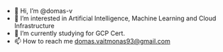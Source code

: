 - 👋 Hi, I’m @domas-v
- 👀 I’m interested in Artificial Intelligence, Machine Learning and Cloud Infrastructure
- 🌱 I’m currently studying for GCP Cert.
- 📫 How to reach me domas.vaitmonas93@gmail.com

<!---
domas-v/domas-v is a ✨ special ✨ repository because its `README.md` (this file) appears on your GitHub profile.
You can click the Preview link to take a look at your changes.
--->
